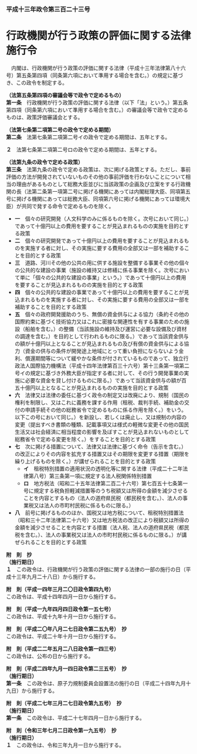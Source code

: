 ### 平成十三年政令第三百二十三号  
# 行政機関が行う政策の評価に関する法律施行令  
　内閣は、行政機関が行う政策の評価に関する法律（平成十三年法律第八十六号）第五条第四項（同条第六項において準用する場合を含む。）の規定に基づき、この政令を制定する。  
  
**（法第五条第四項の審議会等で政令で定めるもの）**  
**第一条**　行政機関が行う政策の評価に関する法律（以下「法」という。）第五条第四項（同条第六項において準用する場合を含む。）の審議会等で政令で定めるものは、政策評価審議会とする。  
  
**（法第七条第二項第二号の政令で定める期間）**  
**第二条**　法第七条第二項第二号イの政令で定める期間は、五年とする。  
  
**２**　法第七条第二項第二号ロの政令で定める期間は、五年とする。  
  
**（法第九条の政令で定める政策）**  
**第三条**　法第九条の政令で定める政策は、次に掲げる政策とする。ただし、事前評価の方法が開発されていないものその他の事前評価を行わないことについて相当の理由があるものとして総務大臣並びに当該政策の企画及び立案をする行政機関の長（法第二条第一項第二号に掲げる機関にあっては内閣総理大臣、同項第五号に掲げる機関にあっては総務大臣、同項第六号に掲げる機関にあっては環境大臣）が共同で発する命令で定めるものを除く。  
* **一**　個々の研究開発（人文科学のみに係るものを除く。次号において同じ。）であって十億円以上の費用を要することが見込まれるものの実施を目的とする政策  
* **二**　個々の研究開発であって十億円以上の費用を要することが見込まれるものを実施する者に対し、その実施に要する費用の全部又は一部を補助することを目的とする政策  
* **三**　道路、河川その他の公共の用に供する施設を整備する事業その他の個々の公共的な建設の事業（施設の維持又は修繕に係る事業を除く。次号において単に「個々の公共的な建設の事業」という。）であって十億円以上の費用を要することが見込まれるものの実施を目的とする政策  
* **四**　個々の公共的な建設の事業であって十億円以上の費用を要することが見込まれるものを実施する者に対し、その実施に要する費用の全部又は一部を補助することを目的とする政策  
* **五**　個々の政府開発援助のうち、無償の資金供与による協力（条約その他の国際約束に基づく技術協力又はこれに密接な関連性を有する事業のための施設（船舶を含む。）の整備（当該施設の維持及び運営に必要な設備及び資材の調達を含む。）を目的として行われるものに限る。）であって当該資金供与の額が十億円以上となることが見込まれるもの及び有償の資金供与による協力（資金の供与の条件が開発途上地域にとって重い負担にならないよう金利、償還期間等について緩やかな条件が付されているものであって、独立行政法人国際協力機構法（平成十四年法律第百三十六号）第十三条第一項第二号イの規定に基づき外務大臣が指定する者に対して、その行う開発事業の実施に必要な資金を貸し付けるものに限る。）であって当該資金供与の額が百五十億円以上となることが見込まれるものの実施を目的とする政策  
* **六**　法律又は法律の委任に基づく政令の制定又は改廃により、規制（国民の権利を制限し、又はこれに義務を課する作用（租税、裁判手続、補助金の交付の申請手続その他の総務省令で定めるものに係る作用を除く。）をいう。以下この号において同じ。）を新設し、若しくは廃止し、又は規制の内容の変更（提出すべき書類の種類、記載事項又は様式の軽微な変更その他の国民生活又は社会経済に相当程度の影響を及ぼすことが見込まれないものとして総務省令で定める変更を除く。）をすることを目的とする政策  
* **七**　次に掲げる措置について、法律又は法律に基づく命令（告示を含む。）の改正によりその内容を拡充する措置又はその期限を変更する措置（期限を繰り上げるものを除く。）が講ぜられることを目的とする政策  
	* **イ**　租税特別措置の適用状況の透明化等に関する法律（平成二十二年法律第八号）第三条第一項に規定する法人税関係特別措置  
	* **ロ**　地方税法（昭和二十五年法律第二百二十六号）第七百五十七条第一号に規定する税負担軽減措置等のうち税額又は所得の金額を減少させることを内容とするもの（法人の道府県民税（都民税を含む。）、法人の事業税又は法人の市町村民税に係るものに限る。）  
* **八**　前号に掲げるもののほか、国税又は地方税について、租税特別措置法（昭和三十二年法律第二十六号）又は地方税法の改正により税額又は所得の金額を減少させることを内容とする措置（法人税、法人の道府県民税（都民税を含む。）、法人の事業税又は法人の市町村民税に係るものに限る。）が講ぜられることを目的とする政策  
  
**附　則　抄**  
**（施行期日）**  
**１**　この政令は、行政機関が行う政策の評価に関する法律の一部の施行の日（平成十三年九月二十八日）から施行する。  
  
**附　則（平成一四年三月二〇日政令第四九号）**  
この政令は、平成十四年四月一日から施行する。  
  
**附　則（平成一九年四月四日政令第一五七号）**  
この政令は、平成十九年十月一日から施行する。  
  
**附　則（平成二〇年八月二七日政令第二五九号）　抄**  
この政令は、平成二十年十月一日から施行する。  
  
**附　則（平成二二年五月二八日政令第一四三号）**  
この政令は、公布の日から施行する。  
  
**附　則（平成二四年九月一四日政令第二三五号）　抄**  
**（施行期日）**  
**第一条**　この政令は、原子力規制委員会設置法の施行の日（平成二十四年九月十九日）から施行する。  
  
**附　則（平成二七年三月二七日政令第九五号）　抄**  
**（施行期日）**  
**第一条**　この政令は、平成二十七年四月一日から施行する。  
  
**附　則（令和三年七月二日政令第一九五号）　抄**  
**（施行期日）**  
**１**　この政令は、令和三年九月一日から施行する。  
  
